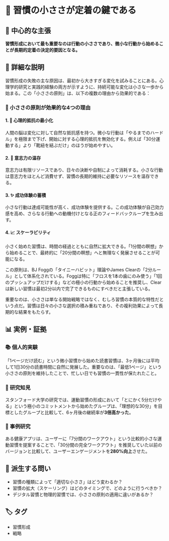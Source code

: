 # 🐣 習慣の小ささが定着の鍵である

## 🎯 中心的な主張

**習慣形成において最も重要なのは行動の小ささであり、微小な行動から始めることが長期的定着の決定的要因となる。**

## 📖 詳細な説明

習慣形成の失敗の主な原因は、最初から大きすぎる変化を試みることにある。心理学的研究と実践的経験の両方が示すように、持続可能な変化は小さな一歩から始まる。この「小ささの原則」は、以下の複数の理由から効果的である：

### 🧩 小ささの原則が効果的な4つの理由

#### 1. 🧠 心理的抵抗の最小化

人間の脳は変化に対して自然な抵抗感を持つ。微小な行動は「やるまでのハードル」を極限まで下げ、開始に対する心理的抵抗を無効化する。例えば「30分運動する」より「靴紐を結ぶだけ」のほうが始めやすい。

#### 2. 💪 意志力の温存

意志力は有限リソースであり、日々の決断や自制によって消耗する。小さな行動は意志力をほとんど消費せず、習慣の長期的維持に必要なリソースを温存できる。

#### 3. ✨ 成功体験の蓄積

小さな行動は達成可能性が高く、成功体験を提供する。この成功体験が自己効力感を高め、さらなる行動への動機付けとなる正のフィードバックループを生み出す。

#### 4. 📈 スケーラビリティ

小さく始めた習慣は、時間の経過とともに自然に拡大できる。「1分間の瞑想」から始めることで、最終的に「20分間の瞑想」へと無理なく発展させることが可能になる。

この原則は、BJ Foggの「タイニーハビット」理論やJames Clearの「2分ルール」として体系化されている。Foggは特に「フロスを1本の歯にのみ使う」「1回のプッシュアップだけする」などの極小の行動から始めることを推奨し、Clearは新しい習慣は最初2分以内で完了できるものにすべきだと主張している。

重要なのは、小ささは単なる開始戦略ではなく、むしろ習慣の本質的な特性だという点だ。習慣は日々の小さな選択の積み重ねであり、その複利効果によって長期的な結果をもたらす。

## 📊 実例・証拠

### 📚 個人的実験

「1ページだけ読む」という微小習慣から始めた読書習慣は、3ヶ月後には平均して1日30分の読書時間に自然に発展した。重要なのは、「最低1ページ」という小ささの原則を維持したことで、忙しい日でも習慣の一貫性が保たれたこと。

### 🔬 研究知見

スタンフォード大学の研究では、運動習慣の形成において「とにかく5分だけやる」という極小のコミットメントから始めたグループは、「理想的な30分」を目標としたグループと比較して、6ヶ月後の継続率が**3倍高かった**。

### 📱 事例研究

ある健康アプリは、ユーザーに「7分間のワークアウト」という比較的小さな運動習慣を提案することで、「30分間の完全ワークアウト」を推奨していた以前のバージョンと比較して、ユーザーエンゲージメントを**280%向上**させた。

## 🤔 派生する問い

- 習慣の種類によって「適切な小ささ」はどう変わるか？
- 習慣の拡大（スケーリング）はどのタイミングで、どのように行うべきか？
- デジタル習慣と物理的習慣では、小ささの原則の適用に違いがあるか？

## 🏷️ タグ

- 習慣形成
- 戦略